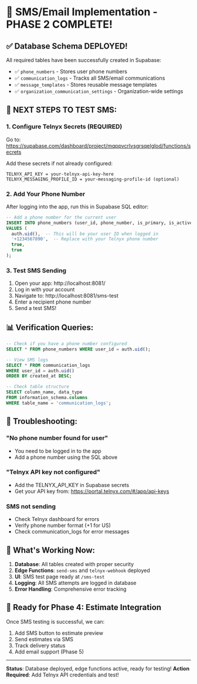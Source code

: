 # 🎉 SMS/Email Implementation - PHASE 2 COMPLETE!

## ✅ Database Schema DEPLOYED!

All required tables have been successfully created in Supabase:
- ✅ `phone_numbers` - Stores user phone numbers
- ✅ `communication_logs` - Tracks all SMS/email communications
- ✅ `message_templates` - Stores reusable message templates
- ✅ `organization_communication_settings` - Organization-wide settings

## 🚀 NEXT STEPS TO TEST SMS:

### 1. Configure Telnyx Secrets (REQUIRED)
Go to: https://supabase.com/dashboard/project/mqppvcrlvsgrsqelglod/functions/secrets

Add these secrets if not already configured:
```
TELNYX_API_KEY = your-telnyx-api-key-here
TELNYX_MESSAGING_PROFILE_ID = your-messaging-profile-id (optional)
```

### 2. Add Your Phone Number
After logging into the app, run this in Supabase SQL editor:
```sql
-- Add a phone number for the current user
INSERT INTO phone_numbers (user_id, phone_number, is_primary, is_active)
VALUES (
  auth.uid(),  -- This will be your user ID when logged in
  '+1234567890',  -- Replace with your Telnyx phone number
  true,
  true
);
```

### 3. Test SMS Sending
1. Open your app: http://localhost:8081/
2. Log in with your account
3. Navigate to: http://localhost:8081/sms-test
4. Enter a recipient phone number
5. Send a test SMS!

## 📊 Verification Queries:

```sql
-- Check if you have a phone number configured
SELECT * FROM phone_numbers WHERE user_id = auth.uid();

-- View SMS logs
SELECT * FROM communication_logs 
WHERE user_id = auth.uid() 
ORDER BY created_at DESC;

-- Check table structure
SELECT column_name, data_type 
FROM information_schema.columns 
WHERE table_name = 'communication_logs';
```

## 🔧 Troubleshooting:

### "No phone number found for user"
- You need to be logged in to the app
- Add a phone number using the SQL above

### "Telnyx API key not configured"
- Add the TELNYX_API_KEY in Supabase secrets
- Get your API key from: https://portal.telnyx.com/#/app/api-keys

### SMS not sending
- Check Telnyx dashboard for errors
- Verify phone number format (+1 for US)
- Check communication_logs for error messages

## 📱 What's Working Now:

1. **Database**: All tables created with proper security
2. **Edge Functions**: `send-sms` and `telnyx-webhook` deployed
3. **UI**: SMS test page ready at `/sms-test`
4. **Logging**: All SMS attempts are logged in database
5. **Error Handling**: Comprehensive error tracking

## 🎯 Ready for Phase 4: Estimate Integration

Once SMS testing is successful, we can:
1. Add SMS button to estimate preview
2. Send estimates via SMS
3. Track delivery status
4. Add email support (Phase 5)

---

**Status**: Database deployed, edge functions active, ready for testing!
**Action Required**: Add Telnyx API credentials and test!
